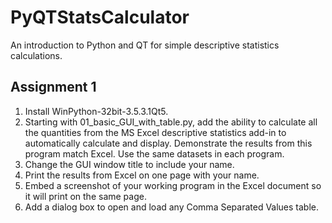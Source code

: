 # PyQTStatsCalculator
An introduction to Python and QT for simple descriptive statistics calculations.

## Assignment 1
  1. Install WinPython-32bit-3.5.3.1Qt5. 
  2. Starting with 01_basic_GUI_with_table.py, add the ability to calculate all the quantities from the MS Excel descriptive statistics add-in to automatically calculate and display. Demonstrate the results from this program match Excel. Use the same datasets in each program.  
  4. Change the GUI window title to include your name.
  5. Print the results from Excel on one page with your name. 
  6. Embed a screenshot of your working program in the Excel document so it will print on the same page. 
  3. Add a dialog box to open and load any Comma Separated Values table. 
